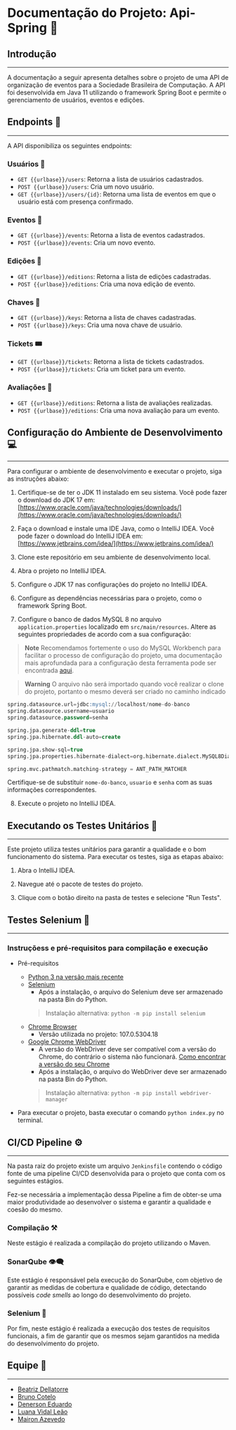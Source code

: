 # Documentação do Projeto: Api-Spring 🎉

## Introdução
---
A documentação a seguir apresenta detalhes sobre o projeto de uma API de organização de eventos para a Sociedade Brasileira de Computação. A API foi desenvolvida em Java 11 utilizando o framework Spring Boot e permite o gerenciamento de usuários, eventos e edições.

## Endpoints 📡
---
A API disponibiliza os seguintes endpoints:

### Usuários 👤

- `GET {{urlbase}}/users`: Retorna a lista de usuários cadastrados.
- `POST {{urlbase}}/users`: Cria um novo usuário.
- `GET {{urlbase}}/users/{id}`: Retorna uma lista de eventos em que o usuário está com presença confirmado.

### Eventos 📅

- `GET {{urlbase}}/events`: Retorna a lista de eventos cadastrados.
- `POST {{urlbase}}/events`: Cria um novo evento.

### Edições 📅

- `GET {{urlbase}}/editions`: Retorna a lista de edições cadastradas.
- `POST {{urlbase}}/editions`: Cria uma nova edição de evento.

### Chaves 🔑

- `GET {{urlbase}}/keys`: Retorna a lista de chaves cadastradas.
- `POST {{urlbase}}/keys`: Cria uma nova chave de usuário.

### Tickets 🎟️

- `GET {{urlbase}}/tickets`: Retorna a lista de tickets cadastrados.
- `POST {{urlbase}}/tickets`: Cria um ticket para um evento.

### Avaliações 🌟

- `GET {{urlbase}}/editions`: Retorna a lista de avaliações realizadas.
- `POST {{urlbase}}/editions`: Cria uma nova avaliação para um evento.

## Configuração do Ambiente de Desenvolvimento 💻
---
Para configurar o ambiente de desenvolvimento e executar o projeto, siga as instruções abaixo:

1. Certifique-se de ter o JDK 11 instalado em seu sistema. Você pode fazer o download do JDK 17 em: [https://www.oracle.com/java/technologies/downloads/](https://www.oracle.com/java/technologies/downloads/)

2. Faça o download e instale uma IDE Java, como o IntelliJ IDEA. Você pode fazer o download do IntelliJ IDEA em: [https://www.jetbrains.com/idea/](https://www.jetbrains.com/idea/)

3. Clone este repositório em seu ambiente de desenvolvimento local.

4. Abra o projeto no IntelliJ IDEA.

5. Configure o JDK 17 nas configurações do projeto no IntelliJ IDEA.

6. Configure as dependências necessárias para o projeto, como o framework Spring Boot.

7. Configure o banco de dados MySQL 8 no arquivo `application.properties` localizado em `src/main/resources`. Altere as seguintes propriedades de acordo com a sua configuração:

> **Note**
> Recomendamos fortemente o uso do MySQL Workbench para facilitar o processo de configuração do projeto, uma documentação mais aprofundada para a configuração desta ferramenta pode ser encontrada [aqui](https://dev.mysql.com/doc/refman/8.0/en/).

> **Warning**
> O arquivo não será importado quando você realizar o clone do projeto, portanto o mesmo deverá ser criado no caminho indicado

```SQL
spring.datasource.url=jdbc:mysql://localhost/nome-do-banco
spring.datasource.username=usuario
spring.datasource.password=senha

spring.jpa.generate-ddl=true
spring.jpa.hibernate.ddl-auto=create

spring.jpa.show-sql=true
spring.jpa.properties.hibernate-dialect=org.hibernate.dialect.MySQL8Dialect

spring.mvc.pathmatch.matching-strategy = ANT_PATH_MATCHER
```

Certifique-se de substituir `nome-do-banco`, `usuario` e `senha` com as suas informações correspondentes.

8. Execute o projeto no IntelliJ IDEA.

## Executando os Testes Unitários 🧪
---
Este projeto utiliza testes unitários para garantir a qualidade e o bom funcionamento do sistema. Para executar os testes, siga as etapas abaixo:

1. Abra o IntelliJ IDEA.

2. Navegue até o pacote de testes do projeto.

3. Clique com o botão direito na pasta de testes e selecione "Run Tests".

## Testes Selenium 🐍
---
### Instruçõess e pré-requisitos para compilação e execução

* Pré-requisitos
	* [Python 3 na versão mais recente](https://www.python.org/download/releases/3.0/)
	* [Selenium](https://www.selenium.dev/downloads/)
		* Após a instalação, o arquivo do Selenium deve ser armazenado na pasta Bin do Python.
		> Instalação alternativa: ```python -m pip install selenium```
	* [Chrome Browser](https://www.google.com.br/chrome/)
		* Versão utilizada no projeto: 107.0.5304.18
	* [Google Chrome WebDriver](https://chromedriver.chromium.org/)
		* A versão do WebDriver deve ser compatível com a versão do Chrome, do contrário o sistema não funcionará. [Como encontrar a versão do seu Chrome](https://screencorp.zendesk.com/hc/pt-br/articles/115001590211-Visualizando-a-vers%C3%A3o-do-Google-Chrome)
		* Após a instalação, o arquivo do WebDriver deve ser armazenado na pasta Bin do Python.
		> Instalação alternativa: ```python -m pip install webdriver-manager```

* Para executar o projeto, basta executar o comando ```python index.py``` no terminal.

## CI/CD Pipeline ⚙️
---
Na pasta raiz do projeto existe um arquivo `Jenkinsfile` contendo o código fonte de uma pipeline CI/CD desenvolvida para o projeto que conta com os seguintes estágios.

Fez-se necessária a implementação dessa Pipeline a fim de obter-se uma maior produtividade ao desenvolver o sistema e garantir a qualidade e coesão do mesmo.

### Compilação ⚒️
Neste estágio é realizada a compilação do projeto utilizando o Maven.

### SonarQube 👁️‍🗨️
Este estágio é responsável pela execução do SonarQube, com objetivo de garantir as medidas de cobertura e qualidade de código, detectando possíveis *code smells* ao longo do desenvolvimento do projeto. 

### Selenium 🐍
Por fim, neste estágio é realizada a execução dos testes de requisitos funcionais, a fim de garantir que os mesmos sejam garantidos na medida do desenvolvimento do projeto.

## Equipe 👥
---
- [Beatriz Dellatorre](https://github.com/BeaDella)
- [Bruno Cotelo](https://github.com/brunoCotelo)
- [Denerson Eduardo](https://github.com/Denerson28)
- [Luana Vidal Leão](https://github.com/LuanaVidalLeao)
- [Mairon Azevedo](https://github.com/maironAzevedo)

